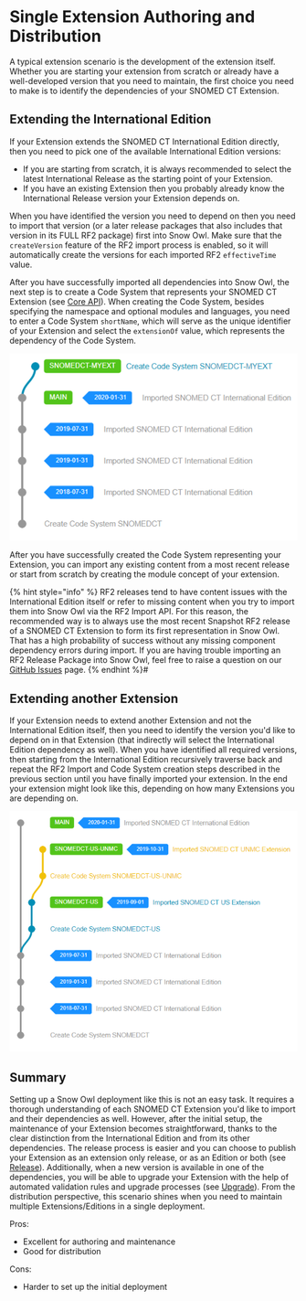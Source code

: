 # Single Extension Authoring and Distribution

A typical extension scenario is the development of the extension itself. Whether you are starting your extension from scratch or already have a well-developed version that you need to maintain, the first choice you need to make is to identify the dependencies of your SNOMED CT Extension. 

## Extending the International Edition

If your Extension extends the SNOMED CT International Edition directly, then you need to pick one of the available International Edition versions:
* If you are starting from scratch, it is always recommended to select the latest International Release as the starting point of your Extension.
* If you have an existing Extension then you probably already know the International Release version your Extension depends on.

When you have identified the version you need to depend on then you need to import that version (or a later release packages that also includes that version in its FULL RF2 package) first into Snow Owl. Make sure that the `createVersion` feature of the RF2 import process is enabled, so it will automatically create the versions for each imported RF2 `effectiveTime` value.

After you have successfully imported all dependencies into Snow Owl, the next step is to create a Code System that represents your SNOMED CT Extension (see [Core API](../../api/admin/index.md)).
When creating the Code System, besides specifying the namespace and optional modules and languages, you need to enter a Code System `shortName`, which will serve as the unique identifier of your Extension and select the `extensionOf` value, which represents the dependency of the Code System.

![extension-from-scratch](../images/extension-from-scratch.png "SNOMED CT My Extension based on the International Edition 2020-01-31")

After you have successfully created the Code System representing your Extension, you can import any existing content from a most recent release or start from scratch by creating the module concept of your extension.

{% hint style="info" %}
RF2 releases tend to have content issues with the International Edition itself or refer to missing content when you try to import them into Snow Owl via the RF2 Import API. For this reason, the recommended way is to always use the most recent Snapshot RF2 release of a SNOMED CT Extension to form its first representation in Snow Owl. That has a high probability of success without any missing component dependency errors during import. If you are having trouble importing an RF2 Release Package into Snow Owl, feel free to raise a question on our [GitHub Issues](https://github.com/b2ihealthcare/snow-owl/issues/new) page.
{% endhint %}#

## Extending another Extension

If your Extension needs to extend another Extension and not the International Edition itself, then you need to identify the version you'd like to depend on in that Extension (that indirectly will select the International Edition dependency as well). When you have identified all required versions, then starting from the International Edition recursively traverse back and repeat the RF2 Import and Code System creation steps described in the previous section until you have finally imported your extension. In the end your extension might look like this, depending on how many Extensions you are depending on. 

![extension-extends-another](../images/extension-extends-another.png "SNOMED CT UNMC Extension 2019-10-31 extends SNOMED CT US 2019-09-01")

## Summary

Setting up a Snow Owl deployment like this is not an easy task. It requires a thorough understanding of each SNOMED CT Extension you'd like to import and their dependencies as well.
However, after the initial setup, the maintenance of your Extension becomes straightforward, thanks to the clear distinction from the International Edition and from its other dependencies.
The release process is easier and you can choose to publish your Extension as an extension only release, or as an Edition or both (see [Release](../release.md)).
Additionally, when a new version is available in one of the dependencies, you will be able to upgrade your Extension with the help of automated validation rules and upgrade processes (see [Upgrade](../upgrade.md)).
From the distribution perspective, this scenario shines when you need to maintain multiple Extensions/Editions in a single deployment.

Pros: 
* Excellent for authoring and maintenance
* Good for distribution

Cons:
* Harder to set up the initial deployment